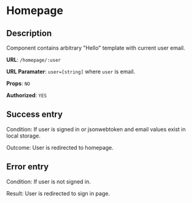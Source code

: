# Homepage

## Description

Component contains arbitrary "Hello" template with current user email.

<b>URL</b>: `/homepage/:user`

<b>URL Paramater</b>: `user=[string]` where `user` is email.

<b>Props</b>: `NO`

<b>Authorized</b>: `YES`

## Success entry

Condition: If user is signed in or jsonwebtoken and email values exist in local storage.

Outcome: User is redirected to homepage.

## Error entry

Condition: If user is not signed in.

Result: User is redirected to sign in page.
